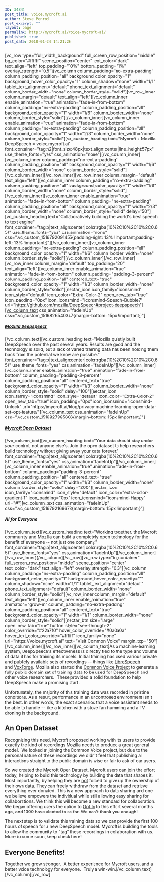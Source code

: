 ```yaml
---
ID: 34844
post_title: voice.mycroft.ai
author: Steve Penrod
post_excerpt: ""
layout: page
permalink: http://mycroft.ai/voice-mycroft-ai/
published: true
post_date: 2018-01-24 14:21:26
---
```

[vc_row type="full_width_background" full_screen_row_position="middle" bg_color="#ffffff" scene_position="center" text_color="dark" text_align="left" top_padding="10%" bottom_padding="1%" overlay_strength="0.5"][vc_column column_padding="no-extra-padding" column_padding_position="all" background_color_opacity="1" background_hover_color_opacity="1" column_shadow="none" width="1/1" tablet_text_alignment="default" phone_text_alignment="default" column_border_width="none" column_border_style="solid"][vc_row_inner column_margin="default" text_align="left"][vc_column_inner enable_animation="true" animation="fade-in-from-bottom" column_padding="no-extra-padding" column_padding_position="all" background_color_opacity="1" width="1/6" column_border_width="none" column_border_style="solid"][/vc_column_inner][vc_column_inner enable_animation="true" animation="fade-in-from-bottom" column_padding="no-extra-padding" column_padding_position="all" background_color_opacity="1" width="2/3" column_border_width="none" column_border_style="solid"][vc_custom_heading text="Mycroft + Mozilla DeepSpeech = voice.mycroft.ai" font_container="tag:h2|font_size:48px|text_align:center|line_height:57px" use_theme_fonts="yes" css_animation="none"][/vc_column_inner][vc_column_inner column_padding="no-extra-padding" column_padding_position="all" background_color_opacity="1" width="1/6" column_border_width="none" column_border_style="solid"][/vc_column_inner][/vc_row_inner][vc_row_inner column_margin="default" text_align="left"][vc_column_inner column_padding="no-extra-padding" column_padding_position="all" background_color_opacity="1" width="1/6" column_border_width="none" column_border_style="solid"][/vc_column_inner][vc_column_inner enable_animation="true" animation="fade-in-from-bottom" column_padding="no-extra-padding" column_padding_position="all" background_color_opacity="1" width="2/3" column_border_width="none" column_border_style="solid" delay="50"][vc_custom_heading text="Collaboratively building the world's best speech to text engine" font_container="tag:p|text_align:center|color:rgba(10%2C10%2C10%2C0.65)" use_theme_fonts="yes" css_animation="none" css=".vc_custom_1516792091455{padding-right: 13% !important;padding-left: 13% !important;}"][/vc_column_inner][vc_column_inner column_padding="no-extra-padding" column_padding_position="all" background_color_opacity="1" width="1/6" column_border_width="none" column_border_style="solid"][/vc_column_inner][/vc_row_inner][vc_row_inner column_margin="default" top_padding="20" text_align="left"][vc_column_inner enable_animation="true" animation="fade-in-from-bottom" column_padding="padding-3-percent" column_padding_position="all" centered_text="true" background_color_opacity="1" width="1/3" column_border_width="none" column_border_style="solid"][nectar_icon icon_family="iconsmind" icon_style="default" icon_color="Extra-Color-2" open_new_tab="true" icon_padding="0px" icon_iconsmind="iconsmind-Speach-Bubble7" url="https://github.com/mozilla/DeepSpeech#project-deepspeech"][vc_column_text css_animation="fadeInUp" css=".vc_custom_1516826540347{margin-bottom: 15px !important;}"]
<h5><a href="https://github.com/mozilla/DeepSpeech#project-deepspeech" target="_blank" rel="noopener">Mozilla Deepspeech</a></h5>
[/vc_column_text][vc_custom_heading text="Mozilla quietly built DeepSpeech over the past several years. Results are good and the technology is solid, but a lack of varied training data has been holding them back from the potential we know are possible." font_container="tag:p|text_align:center|color:rgba(10%2C10%2C10%2C0.65)" use_theme_fonts="yes" css_animation="fadeInUp"][/vc_column_inner][vc_column_inner enable_animation="true" animation="fade-in-from-bottom" column_padding="padding-3-percent" column_padding_position="all" centered_text="true" background_color_opacity="1" width="1/3" column_border_width="none" column_border_style="solid" delay="100"][nectar_icon icon_family="iconsmind" icon_style="default" icon_color="Extra-Color-2" open_new_tab="true" icon_padding="0px" icon_iconsmind="iconsmind-Unlock" url="https://mycroft.ai/blog/privacy-machine-learning-open-data-set-opt-feature/"][vc_column_text css_animation="fadeInUp" css=".vc_custom_1516827385606{margin-bottom: 15px !important;}"]
<h5><a href="https://mycroft.ai/blog/privacy-machine-learning-open-data-set-opt-feature/" target="_blank" rel="noopener">Mycroft Open Dataset</a></h5>
[/vc_column_text][vc_custom_heading text="Your data should stay under <i>your</i> control, not anyone else's. Join the open dataset to help researchers build technology without giving away your data forever." font_container="tag:p|text_align:center|color:rgba(10%2C10%2C10%2C0.65)" use_theme_fonts="yes" css_animation="fadeInUp"][/vc_column_inner][vc_column_inner enable_animation="true" animation="fade-in-from-bottom" column_padding="padding-3-percent" column_padding_position="all" centered_text="true" background_color_opacity="1" width="1/3" column_border_width="none" column_border_style="solid" delay="200"][nectar_icon icon_family="iconsmind" icon_style="default" icon_color="extra-color-gradient-1" icon_padding="0px" icon_iconsmind="iconsmind-Happy" url="#"][vc_column_text css_animation="fadeInUp" css=".vc_custom_1516792169673{margin-bottom: 15px !important;}"]
<h5>AI for Everyone</h5>
[/vc_column_text][vc_custom_heading text="Working together, the Mycroft community and Mozilla can build a completely open technology for the benefit of everyone -- not just one company." font_container="tag:p|text_align:center|color:rgba(10%2C10%2C10%2C0.65)" use_theme_fonts="yes" css_animation="fadeInUp"][/vc_column_inner][/vc_row_inner][/vc_column][/vc_row][vc_row type="in_container" full_screen_row_position="middle" scene_position="center" text_color="dark" text_align="left" overlay_strength="0.3"][vc_column column_padding="no-extra-padding" column_padding_position="all" background_color_opacity="1" background_hover_color_opacity="1" column_shadow="none" width="1/1" tablet_text_alignment="default" phone_text_alignment="default" column_border_width="none" column_border_style="solid"][vc_row_inner column_margin="default" text_align="left"][vc_column_inner enable_animation="true" animation="grow-in" column_padding="no-extra-padding" column_padding_position="all" centered_text="true" background_color_opacity="1" width="1/1" column_border_width="none" column_border_style="solid"][nectar_btn size="large" open_new_tab="true" button_style="see-through-2" color_override="#22a7f0" hover_color_override="#0a0a0a" hover_text_color_override="#ffffff" icon_family="none" url="https://voice.mycroft.ai" text="Visit Common Voice" margin_top="50"][/vc_column_inner][/vc_row_inner][vc_column_text]As a machine-learning system, DeepSpeech's effectiveness is directly tied to the type and volume of data it has for training its models. Initial training has used various private and publicly available sets of recordings -- things like <a href="http://www.openslr.org/12" target="_blank" rel="noopener">LibreSpeech</a> and <a href="http://www.voxforge.org/" target="_blank" rel="noopener">VoxForge</a>. Mozilla also started the <a href="https://voice.mozilla.org" target="_blank" rel="noopener">Common Voice Project</a> to generate a fully public domain set of training data to be used for DeepSpeech and other voice researchers.  These provided a solid foundation to help DeepSpeech make a promising start.

Unfortunately, the majority of this training data was recorded in pristine conditions. As a result, performance in an uncontrolled environment isn't the best. In other words, the exact scenarios that a voice assistant needs to be able to handle -- like a kitchen with a stove fan humming and a TV droning in the background.
<h2>An Open Dataset</h2>
Recognizing this need, Mycroft proposed working with its users to provide exactly the kind of recordings Mozilla needs to produce a great general model.  We looked at joining the Common Voice project, but due to the personal nature of these recordings we didn't feel that publishing all interactions straight to the public domain is wise or fair to ask of our users.

So we created the Mycroft Open Dataset. Mycroft users can join the effort today, helping to build this technology by building the data that shapes it. Most importantly, by helping they are <span style="text-decoration: underline;">not</span> forced to give up the ownership of their own data. They can freely withdraw from the dataset and retrieve everything ever donated. This is a new approach to data sharing and one we believe empowers the individual while still allowing easy sharing for collaborations. We think this will become a new standard for collaboration. We began offering users the option to <a href="https://home.mycroft.ai/#/setting/basic" target="_blank" rel="noopener">Opt In</a> to this effort several months ago, and 1300 have elected to so far. We can't thank you enough!

The next step is to validate this training data so we can provide the first 100 hours of speech for a new DeepSpeech model. Mycroft is building the tools to allow the community to "tag" these recordings in collaboration with us.  More to come soon, keep check here!
<h2>Everyone Benefits!</h2>
Together we grow stronger.  A better experience for Mycroft users, and a better voice technology for everyone.  Truly a win-win.[/vc_column_text][/vc_column][/vc_row]